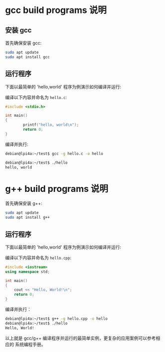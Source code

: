 # gcc build programs 说明

## 安装 gcc

首先确保安装 gcc:

```bash
sudo apt update
sudo apt install gcc
```

## 运行程序

下面以最简单的 'hello,world' 程序为例演示如何编译并运行:

编译以下内容并命名为 `hello.c`:

```c
#include <stdio.h>

int main()
{
        printf("hello, world\n");
        return 0;
}
```

编译并执行:

```bash
debian@lpi4a:~/test$ gcc -g hello.c -o hello

debian@lpi4a:~/test$ ./hello
hello, world

```

# g++ build programs 说明


首先确保安装 g++:

```bash
sudo apt update
sudo apt install g++
```

## 运行程序

下面以最简单的 'hello,world' 程序为例演示如何编译并运行:

编译以下内容并命名为 `hello.cpp`:

```c++
#include <iostream>
using namespace std;

int main()
{
    cout << "Hello, World!\n";
    return 0;
}

```

编译并执行：

```bash
debian@lpi4a:~/test$ g++ -g hello.cpp -o hello
debian@lpi4a:~/test$ ./hello
Hello, World!
```

以上就是 gcc/g++ 编译程序并运行的最简单实例，更复杂的应用案例可以参考相应的
系统编程手册。
